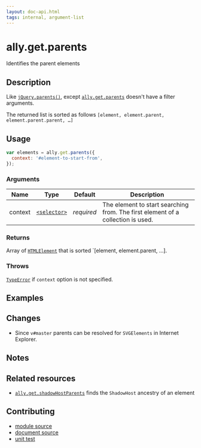 ```yaml
---
layout: doc-api.html
tags: internal, argument-list
---
```


# ally.get.parents

Identifies the parent elements


## Description

Like [`jQuery.parents()`](http://api.jquery.com/parents/), except [`ally.get.parents`](#ally.get.parents) doesn't have a filter arguments.

The returned list is sorted as follows `[element, element.parent, element.parent.parent, …]`


## Usage

```js
var elements = ally.get.parents({
  context: '#element-to-start-from',
});
```

### Arguments

| Name | Type | Default | Description |
| ---- | ---- | ------- | ----------- |
| context | [`<selector>`](../concepts.md#Selector) | *required* | The element to start searching from. The first element of a collection is used. |

### Returns

Array of [`HTMLElement`](https://developer.mozilla.org/en/docs/Web/API/HTMLElement) that is sorted `[element, element.parent, …].

### Throws

[`TypeError`](https://developer.mozilla.org/en-US/docs/Web/JavaScript/Reference/Global_Objects/TypeError) if `context` option is not specified.


## Examples


## Changes

* Since `v#master` parents can be resolved for `SVGElements` in Internet Explorer.


## Notes



## Related resources

* [`ally.get.shadowHostParents`](shadow-host-parents.md) finds the `ShadowHost` ancestry of an element


## Contributing

* [module source](https://github.com/medialize/ally.js/blob/master/src/get/parents.js)
* [document source](https://github.com/medialize/ally.js/blob/master/docs/api/get/parents.md)
* [unit test](https://github.com/medialize/ally.js/blob/master/test/unit/get.parents.test.js)

